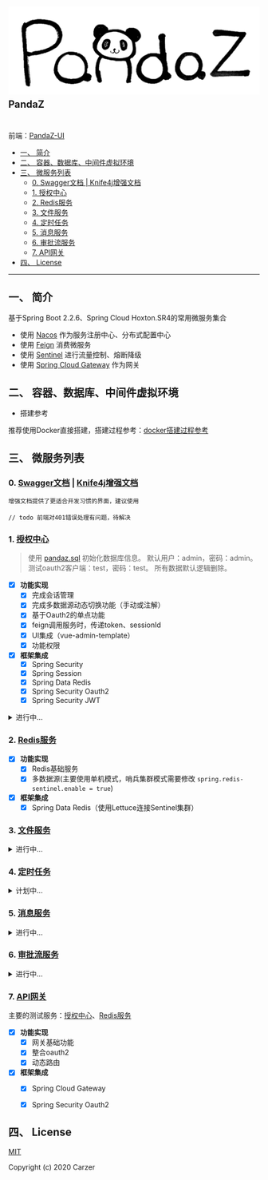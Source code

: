 # ![pandaz](./logo.png) <sup><sup>PandaZ</sup></sup>

前端：[PandaZ-UI](https://github.com/Carzer/pandaz-ui)

- [一、 简介](#一-简介)
- [二、 容器、数据库、中间件虚拟环境](#二-容器数据库中间件虚拟环境)
- [三、 微服务列表](#三-微服务列表)
    - [0. Swagger文档 | Knife4j增强文档](#0-swagger文档httplocalhost7777swagger-uihtml--knife4j增强文档httplocalhost7777dochtml)
    - [1. 授权中心](#1-授权中心httplocalhost9007)
    - [2. Redis服务](#2-redis服务httplocalhost9001)
    - [3. 文件服务](#3-文件服务httplocalhost9005)
    - [4. 定时任务](#4-定时任务httplocalhost9003)
    - [5. 消息服务](#5-消息服务httplocalhost9004)
    - [6. 审批流服务](#6-审批流服务httplocalhost9006)
    - [7. API网关](#7-api网关httplocalhost7777)
- [四、 License](#四-license)

----------------------------------------------------
## 一、 简介

基于Spring Boot 2.2.6、Spring Cloud Hoxton.SR4的常用微服务集合  

- 使用 [Nacos](https://github.com/alibaba/nacos/releases) 作为服务注册中心、分布式配置中心
- 使用 [Feign](https://spring.io/projects/spring-cloud-openfeign) 消费微服务
- 使用 [Sentinel](https://github.com/alibaba/Sentinel/releases) 进行流量控制、熔断降级
- 使用 [Spring Cloud Gateway](https://spring.io/projects/spring-cloud-gateway) 作为网关


## 二、 容器、数据库、中间件虚拟环境

- 搭建参考

推荐使用Docker直接搭建，搭建过程参考：[docker搭建过程参考](./docker搭建过程参考.md)


## 三、 微服务列表

### 0. [Swagger文档](http://localhost:7777/swagger-ui.html) | [Knife4j增强文档](http://localhost:7777/doc.html) 

    增强文档提供了更适合开发习惯的界面，建议使用
    
    // todo 前端对401错误处理有问题，待解决

### 1. [授权中心](http://localhost:9007)

>使用 [pandaz.sql](./pandaz-auth/pandaz-auth-server/src/main/resources/sql/pandaz.sql) 初始化数据库信息。
>默认用户：admin，密码：admin。测试oauth2客户端：test，密码：test。
>所有数据默认逻辑删除。

- [x] **功能实现**
    - [x] 完成会话管理
    - [x] 完成多数据源动态切换功能（手动或注解）
    - [x] 基于Oauth2的单点功能
    - [x] feign调用服务时，传递token、sessionId
    - [x] UI集成（vue-admin-template）
    - [x] 功能权限
- [x] **框架集成**
    - [x] Spring Security
    - [x] Spring Session
    - [x] Spring Data Redis
    - [x] Spring Security Oauth2 
    - [x] Spring Security JWT
<details>
<summary>进行中...</summary>
<pre><code>
- [ ] 数据权限
- [ ] 微服务统一权限控制
</code></pre>
</details>   

### 2. [Redis服务](http://localhost:9001)

- [x] **功能实现**
    - [x] Redis基础服务
    - [x] 多数据源(主要使用单机模式，哨兵集群模式需要修改 `spring.redis-sentinel.enable = true`)
- [x] **框架集成**
    - [x] Spring Data Redis（使用Lettuce连接Sentinel集群）

### 3. [文件服务](http://localhost:9005)

<details>
<summary>进行中...</summary>
<pre><code>
- [ ] **功能实现**
    - [x] MongoDB基础服务
    - [x] MongoDB集群搭建、连接
    - [x] 文件ftp服务集成
    - [ ] MongoDB、ftp统一服务
    - [ ] 全文检索
- [ ] **框架集成**
    - [x] Spring Data Mongo
    - [ ] Lucence
</code></pre>
</details> 

### 4. [定时任务](http://localhost:9003)

<details>
<summary>计划中...</summary>
<pre><code>
- [ ] **功能实现**
    - [ ] 定时任务统一调度
- [ ] **框架集成**
    - [ ] Quartz
    - [ ] LTS
</code></pre>
</details> 

### 5. [消息服务](http://localhost:9004)

<details>
<summary>进行中...</summary>
<pre><code>
- [ ] **功能实现**
    - [x] rabbitmq
    - [x] websocket
    - [ ] 统一消息管理
    - [ ] ～～实现简单的分布式事务～～
- [x] **框架集成**
    - [x] Spring Cloud Stream
</code></pre>
</details> 

### 6. [审批流服务](http://localhost:9006)

<details>
<summary>进行中...</summary>
<pre><code>
- [ ] **功能实现**
    - [ ] 设计页面集成
    - [ ] 提供统一的流程服务
- [x] **框架集成**
    - [x] Activiti7
</code></pre>
</details> 

### 7. [API网关](http://localhost:7777)
主要的测试服务：[授权中心](http://localhost:9007)、[Redis服务](http://localhost:9001)

- [x] **功能实现**
    - [x] 网关基础功能
    - [x] 整合oauth2
    - [x] 动态路由
- [x] **框架集成**
    - [x] Spring Cloud Gateway
    - [x] Spring Security Oauth2


## 四、 License 

[MIT](./LICENSE)

Copyright (c) 2020 Carzer
